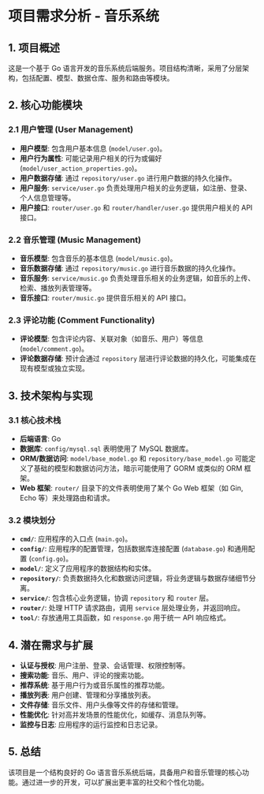 # 项目需求分析 - 音乐系统

## 1. 项目概述
这是一个基于 Go 语言开发的音乐系统后端服务。项目结构清晰，采用了分层架构，包括配置、模型、数据仓库、服务和路由等模块。

## 2. 核心功能模块

### 2.1 用户管理 (User Management)
*   **用户模型**: 包含用户基本信息 (`model/user.go`)。
*   **用户行为属性**: 可能记录用户相关的行为或偏好 (`model/user_action_properties.go`)。
*   **用户数据存储**: 通过 `repository/user.go` 进行用户数据的持久化操作。
*   **用户服务**: `service/user.go` 负责处理用户相关的业务逻辑，如注册、登录、个人信息管理等。
*   **用户接口**: `router/user.go` 和 `router/handler/user.go` 提供用户相关的 API 接口。

### 2.2 音乐管理 (Music Management)
*   **音乐模型**: 包含音乐的基本信息 (`model/music.go`)。
*   **音乐数据存储**: 通过 `repository/music.go` 进行音乐数据的持久化操作。
*   **音乐服务**: `service/music.go` 负责处理音乐相关的业务逻辑，如音乐的上传、检索、播放列表管理等。
*   **音乐接口**: `router/music.go` 提供音乐相关的 API 接口。

### 2.3 评论功能 (Comment Functionality)
*   **评论模型**: 包含评论内容、关联对象（如音乐、用户）等信息 (`model/comment.go`)。
*   **评论数据存储**: 预计会通过 `repository` 层进行评论数据的持久化，可能集成在现有模型或独立实现。

## 3. 技术架构与实现

### 3.1 核心技术栈
*   **后端语言**: Go
*   **数据库**: `config/mysql.sql` 表明使用了 MySQL 数据库。
*   **ORM/数据访问**: `model/base_model.go` 和 `repository/base_model.go` 可能定义了基础的模型和数据访问方法，暗示可能使用了 GORM 或类似的 ORM 框架。
*   **Web 框架**: `router/` 目录下的文件表明使用了某个 Go Web 框架（如 Gin, Echo 等）来处理路由和请求。

### 3.2 模块划分
*   **`cmd/`**: 应用程序的入口点 (`main.go`)。
*   **`config/`**: 应用程序的配置管理，包括数据库连接配置 (`database.go`) 和通用配置 (`config.go`)。
*   **`model/`**: 定义了应用程序的数据结构和实体。
*   **`repository/`**: 负责数据持久化和数据访问逻辑，将业务逻辑与数据存储细节分离。
*   **`service/`**: 包含核心业务逻辑，协调 `repository` 和 `router` 层。
*   **`router/`**: 处理 HTTP 请求路由，调用 `service` 层处理业务，并返回响应。
*   **`tool/`**: 存放通用工具函数，如 `response.go` 用于统一 API 响应格式。

## 4. 潜在需求与扩展

*   **认证与授权**: 用户注册、登录、会话管理、权限控制等。
*   **搜索功能**: 音乐、用户、评论的搜索功能。
*   **推荐系统**: 基于用户行为或音乐属性的推荐功能。
*   **播放列表**: 用户创建、管理和分享播放列表。
*   **文件存储**: 音乐文件、用户头像等文件的存储和管理。
*   **性能优化**: 针对高并发场景的性能优化，如缓存、消息队列等。
*   **监控与日志**: 应用程序的运行监控和日志记录。

## 5. 总结
该项目是一个结构良好的 Go 语言音乐系统后端，具备用户和音乐管理的核心功能。通过进一步的开发，可以扩展出更丰富的社交和个性化功能。
